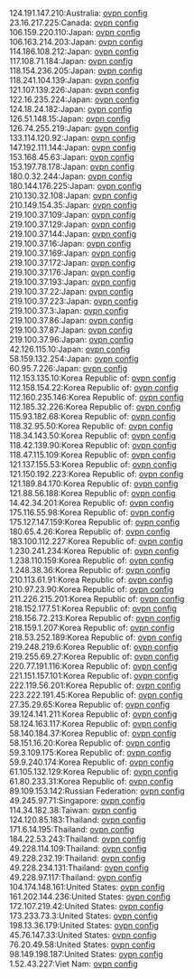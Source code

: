 124.191.147.210:Australia: [ovpn config](vpn/124_191_147_210.ovpn)  
23.16.217.225:Canada: [ovpn config](vpn/23_16_217_225.ovpn)  
106.159.220.110:Japan: [ovpn config](vpn/106_159_220_110.ovpn)  
106.163.214.203:Japan: [ovpn config](vpn/106_163_214_203.ovpn)  
114.186.108.212:Japan: [ovpn config](vpn/114_186_108_212.ovpn)  
117.108.71.184:Japan: [ovpn config](vpn/117_108_71_184.ovpn)  
118.154.236.205:Japan: [ovpn config](vpn/118_154_236_205.ovpn)  
118.241.104.139:Japan: [ovpn config](vpn/118_241_104_139.ovpn)  
121.107.139.226:Japan: [ovpn config](vpn/121_107_139_226.ovpn)  
122.16.235.224:Japan: [ovpn config](vpn/122_16_235_224.ovpn)  
124.18.24.182:Japan: [ovpn config](vpn/124_18_24_182.ovpn)  
126.51.148.15:Japan: [ovpn config](vpn/126_51_148_15.ovpn)  
126.74.255.219:Japan: [ovpn config](vpn/126_74_255_219.ovpn)  
133.114.120.92:Japan: [ovpn config](vpn/133_114_120_92.ovpn)  
147.192.111.144:Japan: [ovpn config](vpn/147_192_111_144.ovpn)  
153.168.45.63:Japan: [ovpn config](vpn/153_168_45_63.ovpn)  
153.197.78.178:Japan: [ovpn config](vpn/153_197_78_178.ovpn)  
180.0.32.244:Japan: [ovpn config](vpn/180_0_32_244.ovpn)  
180.144.176.225:Japan: [ovpn config](vpn/180_144_176_225.ovpn)  
210.130.32.108:Japan: [ovpn config](vpn/210_130_32_108.ovpn)  
210.149.154.35:Japan: [ovpn config](vpn/210_149_154_35.ovpn)  
219.100.37.109:Japan: [ovpn config](vpn/219_100_37_109.ovpn)  
219.100.37.129:Japan: [ovpn config](vpn/219_100_37_129.ovpn)  
219.100.37.144:Japan: [ovpn config](vpn/219_100_37_144.ovpn)  
219.100.37.16:Japan: [ovpn config](vpn/219_100_37_16.ovpn)  
219.100.37.169:Japan: [ovpn config](vpn/219_100_37_169.ovpn)  
219.100.37.172:Japan: [ovpn config](vpn/219_100_37_172.ovpn)  
219.100.37.176:Japan: [ovpn config](vpn/219_100_37_176.ovpn)  
219.100.37.193:Japan: [ovpn config](vpn/219_100_37_193.ovpn)  
219.100.37.22:Japan: [ovpn config](vpn/219_100_37_22.ovpn)  
219.100.37.223:Japan: [ovpn config](vpn/219_100_37_223.ovpn)  
219.100.37.3:Japan: [ovpn config](vpn/219_100_37_3.ovpn)  
219.100.37.86:Japan: [ovpn config](vpn/219_100_37_86.ovpn)  
219.100.37.87:Japan: [ovpn config](vpn/219_100_37_87.ovpn)  
219.100.37.96:Japan: [ovpn config](vpn/219_100_37_96.ovpn)  
42.126.115.10:Japan: [ovpn config](vpn/42_126_115_10.ovpn)  
58.159.132.254:Japan: [ovpn config](vpn/58_159_132_254.ovpn)  
60.95.7.226:Japan: [ovpn config](vpn/60_95_7_226.ovpn)  
112.153.135.10:Korea Republic of: [ovpn config](vpn/112_153_135_10.ovpn)  
112.158.154.22:Korea Republic of: [ovpn config](vpn/112_158_154_22.ovpn)  
112.160.235.146:Korea Republic of: [ovpn config](vpn/112_160_235_146.ovpn)  
112.185.32.226:Korea Republic of: [ovpn config](vpn/112_185_32_226.ovpn)  
115.93.182.68:Korea Republic of: [ovpn config](vpn/115_93_182_68.ovpn)  
118.32.95.50:Korea Republic of: [ovpn config](vpn/118_32_95_50.ovpn)  
118.34.143.50:Korea Republic of: [ovpn config](vpn/118_34_143_50.ovpn)  
118.42.139.90:Korea Republic of: [ovpn config](vpn/118_42_139_90.ovpn)  
118.47.115.109:Korea Republic of: [ovpn config](vpn/118_47_115_109.ovpn)  
121.137.155.53:Korea Republic of: [ovpn config](vpn/121_137_155_53.ovpn)  
121.150.192.223:Korea Republic of: [ovpn config](vpn/121_150_192_223.ovpn)  
121.189.84.170:Korea Republic of: [ovpn config](vpn/121_189_84_170.ovpn)  
121.88.56.188:Korea Republic of: [ovpn config](vpn/121_88_56_188.ovpn)  
14.42.34.201:Korea Republic of: [ovpn config](vpn/14_42_34_201.ovpn)  
175.116.55.98:Korea Republic of: [ovpn config](vpn/175_116_55_98.ovpn)  
175.127.147.159:Korea Republic of: [ovpn config](vpn/175_127_147_159.ovpn)  
180.65.4.26:Korea Republic of: [ovpn config](vpn/180_65_4_26.ovpn)  
183.100.112.227:Korea Republic of: [ovpn config](vpn/183_100_112_227.ovpn)  
1.230.241.234:Korea Republic of: [ovpn config](vpn/1_230_241_234.ovpn)  
1.238.110.159:Korea Republic of: [ovpn config](vpn/1_238_110_159.ovpn)  
1.248.38.36:Korea Republic of: [ovpn config](vpn/1_248_38_36.ovpn)  
210.113.61.91:Korea Republic of: [ovpn config](vpn/210_113_61_91.ovpn)  
210.97.23.90:Korea Republic of: [ovpn config](vpn/210_97_23_90.ovpn)  
211.226.215.201:Korea Republic of: [ovpn config](vpn/211_226_215_201.ovpn)  
218.152.177.51:Korea Republic of: [ovpn config](vpn/218_152_177_51.ovpn)  
218.156.72.213:Korea Republic of: [ovpn config](vpn/218_156_72_213.ovpn)  
218.159.1.207:Korea Republic of: [ovpn config](vpn/218_159_1_207.ovpn)  
218.53.252.189:Korea Republic of: [ovpn config](vpn/218_53_252_189.ovpn)  
219.248.219.6:Korea Republic of: [ovpn config](vpn/219_248_219_6.ovpn)  
219.255.69.27:Korea Republic of: [ovpn config](vpn/219_255_69_27.ovpn)  
220.77.191.116:Korea Republic of: [ovpn config](vpn/220_77_191_116.ovpn)  
221.151.157.101:Korea Republic of: [ovpn config](vpn/221_151_157_101.ovpn)  
222.119.56.201:Korea Republic of: [ovpn config](vpn/222_119_56_201.ovpn)  
223.222.191.45:Korea Republic of: [ovpn config](vpn/223_222_191_45.ovpn)  
27.35.29.65:Korea Republic of: [ovpn config](vpn/27_35_29_65.ovpn)  
39.124.141.211:Korea Republic of: [ovpn config](vpn/39_124_141_211.ovpn)  
58.124.163.117:Korea Republic of: [ovpn config](vpn/58_124_163_117.ovpn)  
58.140.184.37:Korea Republic of: [ovpn config](vpn/58_140_184_37.ovpn)  
58.151.16.20:Korea Republic of: [ovpn config](vpn/58_151_16_20.ovpn)  
59.3.109.175:Korea Republic of: [ovpn config](vpn/59_3_109_175.ovpn)  
59.9.240.174:Korea Republic of: [ovpn config](vpn/59_9_240_174.ovpn)  
61.105.132.129:Korea Republic of: [ovpn config](vpn/61_105_132_129.ovpn)  
61.80.233.31:Korea Republic of: [ovpn config](vpn/61_80_233_31.ovpn)  
89.109.153.142:Russian Federation: [ovpn config](vpn/89_109_153_142.ovpn)  
49.245.97.71:Singapore: [ovpn config](vpn/49_245_97_71.ovpn)  
114.34.182.38:Taiwan: [ovpn config](vpn/114_34_182_38.ovpn)  
124.120.85.183:Thailand: [ovpn config](vpn/124_120_85_183.ovpn)  
171.6.14.195:Thailand: [ovpn config](vpn/171_6_14_195.ovpn)  
184.22.53.243:Thailand: [ovpn config](vpn/184_22_53_243.ovpn)  
49.228.114.109:Thailand: [ovpn config](vpn/49_228_114_109.ovpn)  
49.228.232.19:Thailand: [ovpn config](vpn/49_228_232_19.ovpn)  
49.228.234.131:Thailand: [ovpn config](vpn/49_228_234_131.ovpn)  
49.228.97.117:Thailand: [ovpn config](vpn/49_228_97_117.ovpn)  
104.174.148.161:United States: [ovpn config](vpn/104_174_148_161.ovpn)  
161.202.144.236:United States: [ovpn config](vpn/161_202_144_236.ovpn)  
172.107.219.42:United States: [ovpn config](vpn/172_107_219_42.ovpn)  
173.233.73.3:United States: [ovpn config](vpn/173_233_73_3.ovpn)  
198.13.36.179:United States: [ovpn config](vpn/198_13_36_179.ovpn)  
45.76.147.33:United States: [ovpn config](vpn/45_76_147_33.ovpn)  
76.20.49.58:United States: [ovpn config](vpn/76_20_49_58.ovpn)  
98.149.198.187:United States: [ovpn config](vpn/98_149_198_187.ovpn)  
1.52.43.227:Viet Nam: [ovpn config](vpn/1_52_43_227.ovpn)  

